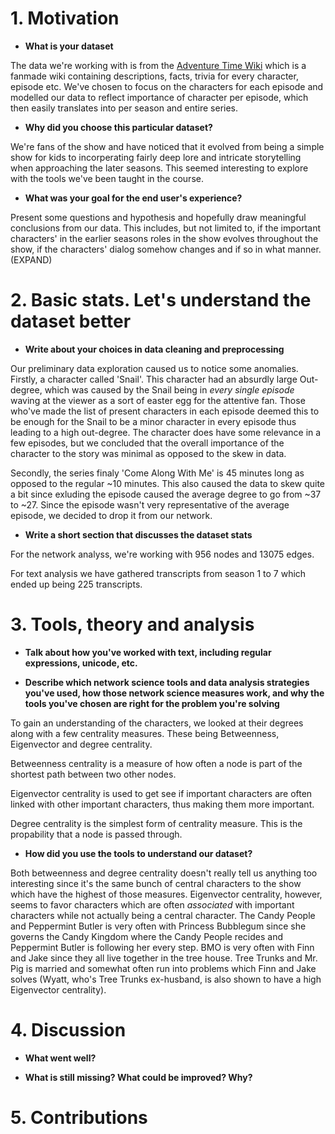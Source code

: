 # 1. Motivation

* **What is your dataset**

The data we're working with is from the [Adventure Time Wiki](http://adventuretime.fandom.com/) which is a fanmade wiki containing descriptions, facts, trivia for every character, episode etc.
We've chosen to focus on the characters for each episode and modelled our data to reflect importance of character per episode, which then easily translates into per season and entire series.


* **Why did you choose this particular dataset?**

We're fans of the show and have noticed that it evolved from being a simple show for kids to incorperating fairly deep lore and intricate storytelling when approaching the later seasons. This seemed interesting to explore with the tools we've been taught in the course.


* **What was your goal for the end user's experience?**

Present some questions and hypothesis and hopefully draw meaningful conclusions from our data. This includes, but not limited to, if the important characters' in the earlier seasons roles in the show evolves throughout the show,  if the characters' dialog somehow changes and if so in what manner. (EXPAND)


# 2. Basic stats. Let's understand the dataset better

* **Write about your choices in data cleaning and preprocessing**

Our preliminary data exploration caused us to notice some anomalies. Firstly, a character called 'Snail'. This character had an absurdly large Out-degree, which was caused by the Snail being in *every single episode* waving at the viewer as a sort of easter egg for the attentive fan. Those who've made the list of present characters in each episode deemed this to be enough for the Snail to be a minor character in every episode thus leading to a high out-degree. The character does have some relevance in a few episodes, but we concluded that the overall importance of the character to the story was minimal as opposed to the skew in data.

Secondly, the series finaly 'Come Along With Me' is 45 minutes long as opposed to the regular \~10 minutes. This also caused the data to skew quite a bit since exluding the episode caused the average degree to go from \~37 to \~27. Since the episode wasn't very representative of the average episode, we decided to drop it from our network.


* **Write a short section that discusses the dataset stats**

For the network analyss, we're working with 956 nodes and 13075 edges.

For text analysis we have gathered transcripts from season 1 to 7 which ended up being 225 transcripts.

# 3. Tools, theory and analysis

* **Talk about how you've worked with text, including regular expressions, unicode, etc.**

* **Describe which network science tools and data analysis strategies you've used, how those network science measures work, and why the tools you've chosen are right for the problem you're solving**

To gain an understanding of the characters, we looked at their degrees along with a few centrality measures. These being Betweenness, Eigenvector and degree centrality.

Betweenness centrality is a measure of how often a node is part of the shortest path between two other nodes.

Eigenvector centrality is used to get see if important characters are often linked with other important characters, thus making them more important.

Degree centrality is the simplest form of centrality measure. This is the propability that a node is passed through.



* **How did you use the tools to understand our dataset?**

Both betweenness and degree centrality doesn't really tell us anything too interesting since it's the same bunch of central characters to the show which have the highest of those measures. Eigenvector centrality, however, seems to favor characters which are often *associated* with important characters while not actually being a central character. The Candy People and Peppermint Butler is very often with Princess Bubblegum since she governs the Candy Kingdom where the Candy People recides and Peppermint Butler is following her every step. BMO is very often with Finn and Jake since they all live together in the tree house. Tree Trunks and Mr. Pig is married and somewhat often run into problems which Finn and Jake solves (Wyatt, who's Tree Trunks ex-husband, is also shown to have a high Eigenvector centrality).

# 4. Discussion

* **What went well?**

* **What is still missing? What could be improved? Why?**

# 5. Contributions